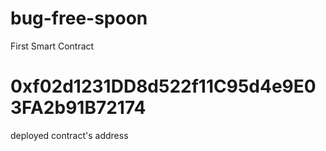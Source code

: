 # bug-free-spoon
First Smart Contract

# 0xf02d1231DD8d522f11C95d4e9E03FA2b91B72174
deployed contract's address 
